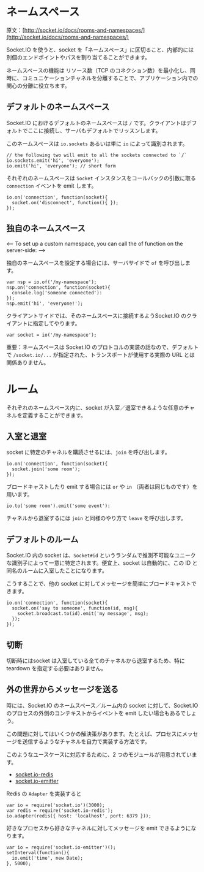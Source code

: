 # ネームスペース

<!--# Namespaces-->

原文：[http://socket.io/docs/rooms-and-namespaces/](http://socket.io/docs/rooms-and-namespaces/)

<!--
Socket.IO allows you to “namespace” your sockets, which essentially means assigning different endpoints or paths.
-->

Socket.IO を使うと、socket を「ネームスペース」に区切ること、内部的には別個のエンドポイントやパスを割り当てることができます。

<!--
This is a useful feature to minimize the number of resources (TCP connections) and at the same time separate concerns within your application by introducing separation between communication channels.
-->

ネームスペースの機能は リソース数（TCP のコネクション数）を最小化し、同時に、コミュニケーションチャネルを分離することで、アプリケーション内での関心の分離に役立ちます。

<!--## Default namespace-->

## デフォルトのネームスペース

<!--
We call the default namespace / and it’s the one Socket.IO clients connect to by default, and the one the server listens to by default.
-->

Socket.IO におけるデフォルトのネームスペースは `/` です。クライアントはデフォルトでここに接続し、サーバもデフォルトでリッスンします。

<!--
This namespace is identified by io.sockets or simply io:
-->

このネームスペースは `io.sockets` あるいは単に `io` によって識別されます。

```
// the following two will emit to all the sockets connected to `/`
io.sockets.emit('hi', 'everyone');
io.emit('hi', 'everyone'); // short form
```

<!--
Each namespace emits a connection event that receives each Socket instance as a parameter
-->

それぞれのネームスペースは `Socket` インスタンスをコールバックの引数に取る `connection` イベントを emit します。

```
io.on('connection', function(socket){
  socket.on('disconnect', function(){ });
});
```

<!--## Custom namespaces-->

## 独自のネームスペース

<--
To set up a custom namespace, you can call the of function on the server-side:
-->

独自のネームスペースを設定する場合には、サーバサイドで `of` を呼び出します。

```
var nsp = io.of('/my-namespace');
nsp.on('connection', function(socket){
  console.log('someone connected'):
});
nsp.emit('hi', 'everyone!');
```

<!--
On the client side, you tell Socket.IO client to connect to that namespace:
-->

クライアントサイドでは、そのネームスペースに接続するようSocket.IO のクライアントに指定してやります。

```
var socket = io('/my-namespace');
```

<!--
Important note: The namespace is an implementation detail of the Socket.IO protocol, and is not related to the actual URL of the underlying transport, which defaults to /socket.io/….
-->

重要：ネームスペースは Socket.IO のプロトコルの実装の話なので、デフォルトで `/socket.io/...` が指定された、トランスポートが使用する実際の URL とは関係ありません。

<!--## Rooms-->

# ルーム

<!--
Within each namespace, you can also define arbitrary channels that sockets can join and leave.
-->

それぞれのネームスペース内に、socket が入室／退室できるような任意のチャネルを定義することができます。

<!--## Joining and leaving-->

## 入室と退室

<!--
You can call join to subscribe the socket to a given channel:
-->

socket に特定のチャネルを購読させるには、`join` を呼び出します。

```
io.on('connection', function(socket){
  socket.join('some room');
});
```

<!--
And then simply use to or in (they are the same) when broadcasting or emitting:
-->

ブロードキャストしたり emit する場合には `or` や `in` （両者は同じものです）を用います。

```
io.to('some room').emit('some event'):
```

<!--
To leave a channel you call leave in the same fashion as join.
-->

チャネルから退室するには `join` と同様のやり方で `leave` を呼び出します。

<!--## Default room-->

## デフォルトのルーム

<!--
Each Socket in Socket.IO is identified by a random, unguessable, unique identifier Socket#id. For your convenience, each socket automatically joins a room identified by this id.
-->

Socket.IO 内の socket は、`Socket#id` というランダムで推測不可能なユニークな識別子によって一意に特定されます。便宜上、socket は自動的に、この ID と同名のルームに入室したことになります。

<!--
This makes it easy to broadcast messages to other sockets:
-->

こうすることで、他の socket に対してメッセージを簡単にブロードキャストできます。

```
io.on('connection', function(socket){
  socket.on('say to someone', function(id, msg){
    socket.broadcast.to(id).emit('my message', msg);
  });
});
```

<!--## Disconnection-->

## 切断

<!--
Upon disconnection, sockets leave all the channels they were part of automatically, and no specially teardown is needed on your part.
-->

切断時にはsocket は入室している全てのチャネルから退室するため、特に teardown を指定する必要はありません。

<!--## Sending messages from the outside-world-->

## 外の世界からメッセージを送る

<!--
In some cases, you might want to emit events to sockets in Socket.IO namespaces / rooms from outside the context of your Socket.IO processes.
-->

時には、Socket.IO のネームスペース／ルーム内の socket に対して、Socket.IO のプロセスの外側のコンテキストからイベントを emit したい場合もあるでしょう。

<!--
There’s several ways to tackle this problem, like implementing your own channel to send messages into the process.
-->

この問題に対してはいくつかの解決策があります。たとえば、プロセスにメッセージを送信するようなチャネルを自力で実装する方法です。

<!--
To facilitate this use case, we created two modules:
-->

このようなユースケースに対応するために、2 つのモジュールが用意されています。

- [socket.io-redis](https://github.com/automattic/socket.io-redis)
- [socket.io-emitter](https://github.com/automattic/socket.io-emitter)

<!--
By implementing the Redis Adapter:
-->

Redis の `Adapter` を実装すると

```
var io = require('socket.io')(3000);
var redis = require('socket.io-redis');
io.adapter(redis({ host: 'localhost', port: 6379 }));
```

<!--
you can then emit messages from any other process to any channel
-->

好きなプロセスから好きなチャネルに対してメッセージを emit できるようになります。

```
var io = require('socket.io-emitter')();
setInterval(function(){
  io.emit('time', new Date);
}, 5000);
```
